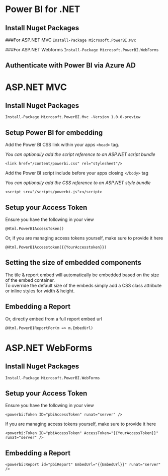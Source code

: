 # Power BI for .NET

## Install Nuget Packages
###For ASP.NET MVC
`Install-Package Microsoft.PowerBI.Mvc`

###For ASP.NET Webforms
`Install-Package Microsoft.PowerBI.WebForms`

## Authenticate with Power BI via Azure AD

# ASP.NET MVC
## Install Nuget Packages
`Install-Package Microsoft.PowerBI.Mvc -Version 1.0.0-preview`

## Setup Power BI for embedding
Add the Power BI CSS link within your apps `<head>` tag.

*You can optionally add the script reference to an ASP.NET script bundle*

`<link href="/content/powerbi.css" rel="stylesheet"/>`

Add the Power BI script include before your apps closing `</body>` tag

*You can optionally add the CSS reference to an ASP.NET style bundle*

`<script src="/scripts/powerbi.js"></script>`

## Setup your Access Token
Ensure you have the following in your view

`@Html.PowerBIAccessToken()`

Or, if you are managing access tokens yourself, make sure to provide it here

`@Html.PowerBIAccesstoken({{YourAccesstoken}})`

## Setting the size of embedded components
The tile & report embed will automatically be embedded based on the size of the embed container.  
To override the default size of the embeds simply add a CSS class attribute or inline styles for width & height.

## Embedding a Report

Or, directly embed from a full report embed url

`@Html.PowerBIReportFor(m => m.EmbedUrl)`

# ASP.NET WebForms
## Install Nuget Packages
`Install-Package Microsoft.PowerBI.WebForms`

## Setup your Access Token
Ensure you have the following in your view

`<powerbi:Token ID="pbiAccessToken" runat="server" />`

If you are managing access tokens yourself, make sure to provide it here

`<powerbi:Token ID="pbiAccessToken" AccessToken="{{YourAccessToken}}" runat="server" />`

## Embedding a Report

`<powerbi:Report id="pbiReport" EmbedUrl="{{EmbedUrl}}" runat="server" />`
